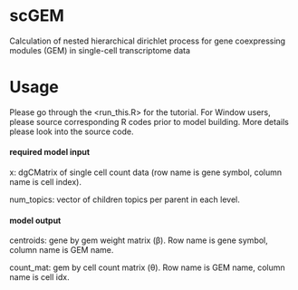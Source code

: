 # scGEM
Calculation of nested hierarchical dirichlet process for gene coexpressing modules (GEM) in single-cell transcriptome data 

# Usage
Please go through the <run_this.R> for the tutorial. For Window users, please source corresponding R codes prior to model building. More details please look into the source code.

#### required model input
x: dgCMatrix of single cell count data (row name is gene symbol, column name is cell index).

num_topics: vector of children topics per parent in each level.

#### model output
centroids: gene by gem weight matrix (&beta;). Row name is gene symbol, column name is GEM name.

count_mat: gem by cell count matrix (&theta;). Row name is GEM name, column name is cell idx.
